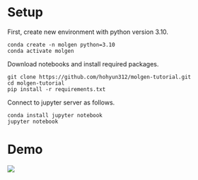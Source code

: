 # Setup

First, create new environment with python version 3.10.
```
conda create -n molgen python=3.10
conda activate molgen
```

Download notebooks and install required packages.
```
git clone https://github.com/hohyun312/molgen-tutorial.git
cd molgen-tutorial
pip install -r requirements.txt
```

Connect to jupyter server as follows.
```
conda install jupyter notebook
jupyter notebook
```

# Demo

![](./score-func-estim-demo.gif)